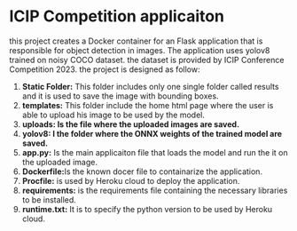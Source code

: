 <h1>ICIP Competition applicaiton</h1>

this project creates a Docker container for an Flask application that is responsible for object detection in images. The application uses yolov8 trained on noisy COCO dataset. the dataset is provided by ICIP Conference Competition 2023. 
the project is designed as follow:
<ol>
<li><b>Static Folder:</b> This folder includes only one single folder called results and it is used to save the image with bounding boxes.</li>
<li><b>templates:</b> This folder include the home html page where the user is able to upload his image to be used by the model.</li>
<li><b>uploads: Is the file where the uploaded images are saved.</b></li>
<li><b>yolov8: I the folder where the ONNX weights of the trained model are saved.</b></li>
<li><b>app.py:</b> Is the main applicaiton file that loads the model and run the it on the uploaded image.</li>
<li><b>Dockerfile:</b>Is the known docer file to containarize the application.</li>
<li><b>Procfile:</b> is used by Heroku cloud to deploy the application.</li>
<li><b>requirements:</b> is the requirements file containing the necessary libraries to be installed.</li>
<li><b>runtime.txt:</b> It is to specify the python version to be used by Heroku cloud.</li>
</ol>
